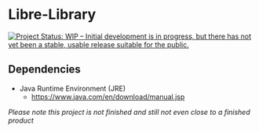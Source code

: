# Libre-Library
[![Project Status: WIP – Initial development is in progress, but there has not yet been a stable, usable release suitable for the public.](https://www.repostatus.org/badges/latest/wip.svg)](https://www.repostatus.org/#wip)

## Dependencies
- Java Runtime Environment (JRE)
  - https://www.java.com/en/download/manual.jsp

*Please note this project is not finished and still not even close to a finished product*
